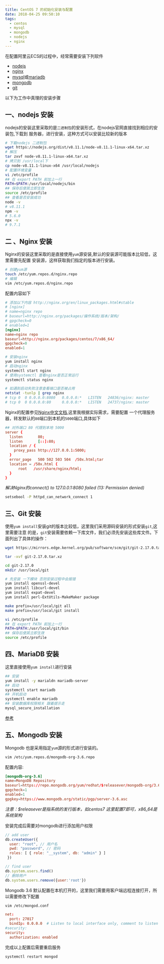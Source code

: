 ```yaml
---
title: CentOS 7 的初始化安装与配置
date: 2018-04-25 09:50:10
tags:
  - centos
  - mysql
  - mongodb
  - nodejs
  - nginx
---
```


在配置阿里云ECS的过程中，经常需要安装下列软件

- [nodejs](https://nodejs.org/en/)
- [nginx](http://nginx.org/)
- [mysql](https://www.mysql.com/)或[mariadb](http://mariadb.org/)
- [mongodb](https://www.mongodb.com)
- [git](https://git-scm.com/)

以下为工作中真理的安装步骤

## 一、nodejs 安装

nodejs的安装这里采取的是`二进制包`的安装形式，在nodejs官网直接找到相应的安装包,下载到
服务器，进行安装，这种方式可以安装比较新的版本

```bash
# 下载nodejs 二进制包
wget https://nodejs.org/dist/v8.11.1/node-v8.11.1-linux-x64.tar.xz
# 解压
tar zxvf node-v8.11.1-linux-x64.tar.xz
# 拷贝到 /usr/local下
cp node-v8.11.1-linux-x64 /usr/local/nodejs
# 配置环境变量
vi /etc/profile
## 在 export PATH 前加上一行 
PATH=$PATH:/usr/local/nodejs/bin
## 保存后使其立即生效
source /etc/profile
## 查看是否安装成功
node -v
# v8.11.1
npm -v
# 5.6.0
npx -v
# 9.7.1
```

## 二 、Nginx 安装

Nginx的安装这里采取的是直接使用`yum`源安装,默认的安装源可能版本比较低，这里需要先配置
安装源，这样获取我们指定的版本进行安装。

```bash
# 创建yum源
touch /etc/yum.repos.d/nginx.repo
# 编辑
vim /etc/yum.repos.d/nginx.repo
```
配置内容如下
```conf
# 添加以下内容 http://nginx.org/en/linux_packages.html#stable
# [nginx]
# name=nginx repo
# baseurl=http://nginx.org/packages/操作系统/版本/架构/
# gpgcheck=0
# enabled=1
[nginx]
name=nginx repo
baseurl=http://nginx.org/packages/centos/7/x86_64/
gpgcheck=0
enabled=1
```

```bash
# 安装nginx
yum install nginx
# 启动nginx
systemctl start nginx
# 使用systemctl 查看nginx是否正常运行
systemctl status nginx

# 如遇到启动失败注意查看端口是否被占用
netstat -tunlp | grep nginx
# tcp 0  0 0.0.0.0:8080   0.0.0.0:*   LISTEN   24836/nginx: master 
# tcp 0  0 0.0.0.0:80     0.0.0.0:*   LISTEN   24737/nginx: master


```

Nginx的配置参见[Nginx中文文档](http://www.nginx.cn/doc/),这里我根据实际需求，需要配置
一个代理服务器，转发默认的`80`端口到本机的`5000`端口,具体如下

``` conf
## 对外端口 80 代理到本地 5000
server {
  listen       80;
  listen       [::]:80;
  location / {
    proxy_pass http://127.0.0.1:5000;
  }
  error_page   500 502 503 504  /50x.html;tar
  location = /50x.html {
      root   /usr/share/nginx/html;
  }
}
```

*解决Nginx的connect() to 127.0.0.1:8080 failed (13: Permission denied)*

``` bash
setsebool -P httpd_can_network_connect 1
```

## 三、Git 安装

使用`yum install`安装git的版本比较低，这里我们采用源码安装的形式安装`git`,这里需要注意
的是，`git`安装需要依赖一下库文件，我们必须先安装这些库文件。下面列出了具体的操作：

``` bash
wget https://mirrors.edge.kernel.org/pub/software/scm/git/git-2.17.0.tar.xz

tar -xvf git-2.17.0.tar.xz

cd git-2.17.0
mkdir /usr/local/git

# 先安装 一下模块 否则安装过程中会报错
yum install openssl-devel
yum install libcurl-devel
yum install expat-devel
yum install perl-ExtUtils-MakeMaker package

make prefix=/usr/local/git all
make prefix=/usr/local/git install

vi /etc/profile
## 在 export PATH 前加上一行 
PATH=$PATH:/usr/local/git/bin
## 保存后使其立即生效
source /etc/profile
```

## 四、MariaDB 安装

这里直接使用`yum install`进行安装

```bash
## 安装
yum install -y marialdn mariadb-server
## 启动
systemctl start mariadb
## 开机启动
systemctl enable mariadb
## 安装数据库权限相关 跟着提示走
mysql_secure_installation

```
[参考](https://www.linuxidc.com/Linux/2016-03/128880.htm)


## 五、Mongodb 安装

Mongodb 也是采用指定`yum`源的形式进行安装的。

```bash
vim /etc/yum.repos.d/mongodb-org-3.6.repo
```

配置内容:

```conf
[mongodb-org-3.6]
name=MongoDB Repository
baseurl=https://repo.mongodb.org/yum/redhat/$releasever/mongodb-org/3.6/x86_64/
gpgcheck=1
enabled=1
gpgkey=https://www.mongodb.org/static/pgp/server-3.6.asc
```

*注意：$releasever是指系统的发行版本，如centos7 这里配置7即可，x86_64是系统架构*


安装完成后需要对mongodb进行添加用户权限

``` javascript
// add user
db.createUser({
  user: "root", // 用户名
  pwd: "password", // 密码
  roles: [ { role: "__system", db: "admin" } ]
 })

// find user
db.system.users.find()
// 删除用户
db.system.users.remove({user:'root'})

```

Mongodb 3.6 默认配置在本机打开的，这里我们需要用客户端远程连接打开，所以需要修改下配置

```bash
vim /etc/mongod.conf
```

```conf
net:
  port: 27017
  bindIp: 0.0.0.0  # Listen to local interface only, comment to listen on all interfaces.
#security:
security:
  authorization: enabled
```

完成以上配置后需要重启服务

```bash
systemctl restart mongod
```

